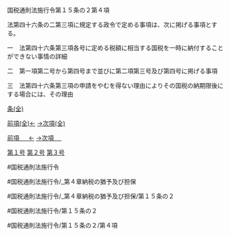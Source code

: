 
国税通則法施行令第１５条の２第４項

法第四十六条の二第三項に規定する政令で定める事項は、次に掲げる事項とする。

一　法第四十六条第三項各号に定める税額に相当する国税を一時に納付することができない事情の詳細

二　第一項第二号から第四号まで並びに第二項第三号及び第四号に掲げる事項

三　法第四十六条第三項の申請をやむを得ない理由によりその国税の納期限後にする場合には、その理由

[条(全)](国税通則法施行＿令＿第１５条の２_.md)

[前項(全)←](国税通則法施行＿令＿第１５条の２第３項_.md)    [→次項(全)](国税通則法施行＿令＿第１５条の２第５項_.md)

[前項 　 ←](国税通則法施行＿令＿第１５条の２第３項.md)    [→次項 　 ](国税通則法施行＿令＿第１５条の２第５項.md)

[第１号](国税通則法施行＿令＿第１５条の２第４項第１号.md)  [第２号](国税通則法施行＿令＿第１５条の２第４項第２号.md)  [第３号](国税通則法施行＿令＿第１５条の２第４項第３号.md)  

#国税通則法施行令

#国税通則法施行令/_第４章納税の猶予及び担保

#国税通則法施行令/_第４章納税の猶予及び担保/第１５条の２

#国税通則法施行令/第１５条の２

#国税通則法施行令/第１５条の２/第４項

